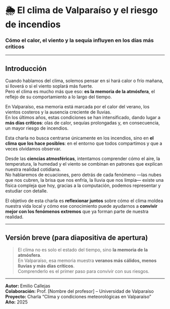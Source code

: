 # 🌦️ El clima de Valparaíso y el riesgo de incendios  
### Cómo el calor, el viento y la sequía influyen en los días más críticos

---

## Introducción

Cuando hablamos del clima, solemos pensar en si hará calor o frío mañana, si lloverá o si el viento soplará más fuerte.  
Pero el clima es mucho más que eso: **es la memoria de la atmósfera**, el reflejo de su comportamiento a lo largo del tiempo.

En Valparaíso, esa memoria está marcada por el calor del verano, los vientos costeros y la ausencia creciente de lluvias.  
En los últimos años, estas condiciones se han intensificado, dando lugar a **más días críticos**: olas de calor, sequías prolongadas y, en consecuencia, un mayor riesgo de incendios.

Esta charla no busca centrarse únicamente en los incendios, sino en **el clima que los hace posibles**: en el entorno que todos compartimos y que a veces olvidamos observar.

Desde las **ciencias atmosféricas**, intentamos comprender cómo el aire, la temperatura, la humedad y el viento se combinan en patrones que explican nuestra realidad cotidiana.  
No hablaremos de ecuaciones, pero detrás de cada fenómeno —las nubes que nos cubren, la brisa que nos enfría, la lluvia que nos limpia— existe una física compleja que hoy, gracias a la computación, podemos representar y estudiar con detalle.

El objetivo de esta charla es **reflexionar juntos** sobre cómo el clima moldea nuestra vida local y cómo ese conocimiento puede ayudarnos a **convivir mejor con los fenómenos extremos** que ya forman parte de nuestra realidad.

---

## Versión breve (para diapositiva de apertura)

> El clima no es solo el estado del tiempo, sino **la memoria de la atmósfera**.  
> En Valparaíso, esa memoria muestra **veranos más cálidos, menos lluvias y más días críticos**.  
> Comprenderlo es el primer paso para convivir con sus riesgos.

---

**Autor:** Emilio Callejas  
**Colaboración:** Prof. [Nombre del profesor] – Universidad de Valparaíso  
**Proyecto:** Charla “Clima y condiciones meteorológicas en Valparaíso”  
**Año:** 2025  
